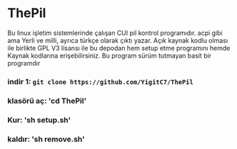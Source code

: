 # ThePil

Bu linux işletim sistemlerinde çalışan CUI pil kontrol programıdır.
acpi gibi ama Yerli ve milli, ayrıca türkçe olarak çıktı yazar.
Açık kaynak kodlu olması ile birlikte GPL V3 lisansı ile bu depodan hem setup etme programını hemde Kaynak kodlarına erişebilirsiniz. Bu program sürüm tutmayan basit bir programdır

### indir 1: `git clone https://github.com/YigitC7/ThePil`

### klasörü aç: 'cd ThePil'

### Kur: 'sh setup.sh'

### kaldır: 'sh remove.sh'
